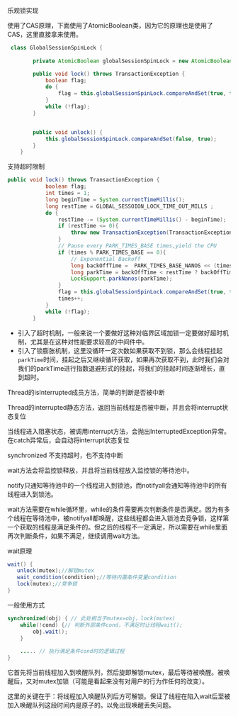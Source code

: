 乐观锁实现

使用了CAS原理，下面使用了AtomicBoolean类，因为它的原理也是使用了CAS，这里直接拿来使用。

```java
 class GlobalSessionSpinLock {
        
        private AtomicBoolean globalSessionSpinLock = new AtomicBoolean(true);

        public void lock() throws TransactionException {
            boolean flag;
            do {
                flag = this.globalSessionSpinLock.compareAndSet(true, false);
            }
            while (!flag);
        }


        public void unlock() {
            this.globalSessionSpinLock.compareAndSet(false, true);
        }
    }
```



支持超时限制

```java
public void lock() throws TransactionException {
            boolean flag;
            int times = 1;
            long beginTime = System.currentTimeMillis();
            long restTime = GLOBAL_SESSOION_LOCK_TIME_OUT_MILLS ;
            do {
                restTime -= (System.currentTimeMillis() - beginTime);
                if (restTime <= 0){
                    throw new TransactionException(TransactionExceptionCode.FailedLockGlobalTranscation);
                }
                // Pause every PARK_TIMES_BASE times,yield the CPU
                if (times % PARK_TIMES_BASE == 0){
                    // Exponential Backoff
                    long backOffTime =  PARK_TIMES_BASE_NANOS << (times/PARK_TIMES_BASE);
                    long parkTime = backOffTime < restTime ? backOffTime : restTime;
                    LockSupport.parkNanos(parkTime);
                }
                flag = this.globalSessionSpinLock.compareAndSet(true, false);
                times++;
            }
            while (!flag);
        }
```

- 引入了超时机制，一般来说一个要做好这种对临界区域加锁一定要做好超时机制，尤其是在这种对性能要求较高的中间件中。
- 引入了锁膨胀机制，这里没循环一定次数如果获取不到锁，那么会线程挂起`parkTime`时间，挂起之后又继续循环获取，如果再次获取不到，此时我们会对我们的parkTime进行指数退避形式的挂起，将我们的挂起时间逐渐增长，直到超时。



 



Thread的isInterrupted成员方法，简单的判断是否被中断

Thread的interrupted静态方法，返回当前线程是否被中断，并且会将interrupt状态复位

当线程进入阻塞状态，被调用interrupt方法，会抛出InterruptedException异常。在catch异常后，会自动将interrupt状态复位

synchronized 不支持超时，也不支持中断

wait方法会将监控锁释放，并且将当前线程放入监控锁的等待池中。

notify只通知等待池中的一个线程进入到锁池，而notifyall会通知等待池中的所有线程进入到锁池。

wait方法需要在while循环里，while的条件需要再次判断条件是否满足。因为有多个线程在等待池中，被notifyall都唤醒，这些线程都会进入锁池去竞争锁，这样第一个获取的线程是满足条件的。但之后的线程不一定满足，所以需要在while里面再次判断条件，如果不满足，继续调用wait方法。

wait原理

```java
wait() {
   unlock(mutex);//解锁mutex
   wait_condition(condition);//等待内置条件变量condition
   lock(mutex);//竞争锁
}
```

  

一般使用方式

```java
synchronized(obj) { // 此处相当于mutex=obj，lock(mutex)
    while(!cond) {// 判断外部条件cond，不满足时让线程wait();
        obj.wait();
    }
    
    ..... // 执行满足条件cond时的逻辑过程
}
```



它首先将当前线程加入到唤醒队列，然后旋即解锁mutex，最后等待被唤醒。被唤醒后，又对mutex加锁（可能是看起来没有对用户的行为作任何的改变）。

这里的关键在于：将线程加入唤醒队列后方可解锁。保证了线程在陷入wait后至被加入唤醒队列这段时间内是原子的。以免出现唤醒丢失问题。